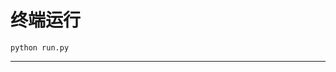 # 终端运行

```shell
python run.py
```
********************************************************************************************************************************************************************************************************************************************************************************************************************************************************************************************************************************************************************************************************************************************************************************************************************************************************************************************************************************************************************************